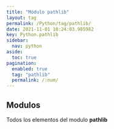 ```yaml
---
title: "Módulo pathlib"
layout: tag
permalink: /Python/tag/pathlib/
date: 2021-11-01 10:24:03.985982
key: Python.pathlib
sidebar: 
  nav: python
aside: 
  toc: true
pagination: 
  enabled: true
  tag: "pathlib"
  permalink: /:num/
---
```


<h2>Modulos</h2>
Todos los elementos del modulo <strong>pathlib</strong>
